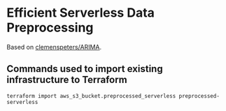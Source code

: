 # Efficient Serverless Data Preprocessing

Based on [clemenspeters/ARIMA](https://github.com/clemenspeters/ARIMA/tree/main/aws_lambda_taxi_data/processor_external_data).

## Commands used to import existing infrastructure to Terraform

```console
terraform import aws_s3_bucket.preprocessed_serverless preprocessed-serverless
```
